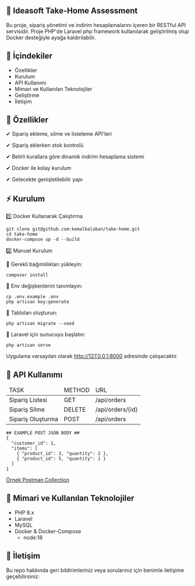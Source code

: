 ## 🛒 Ideasoft Take-Home Assessment

Bu proje, sipariş yönetimi ve indirim hesaplamalarını içeren bir RESTful API servisidir. Proje PHP'de Laravel php framework kullanılarak geliştirilmiş olup Docker desteğiyle ayağa kaldırılabilir.

## 📌 İçindekiler

- Özellikler
- Kurulum 
- API Kullanımı
- Mimari ve Kullanılan Teknolojiler
- Geliştirme
- İletişim

## 🚀 Özellikler

✔ Sipariş ekleme, silme ve listeleme API'leri

✔ Sipariş eklerken stok kontrolü

✔ Belirli kurallara göre dinamik indirim hesaplama sistemi

✔ Docker ile kolay kurulum

✔ Gelecekte genişletilebilir yapı

## ⚡ Kurulum
1️⃣ Docker Kullanarak Çalıştırma
```
git clone git@github.com:kemalbalaban/take-home.git
cd take-home
docker-compose up -d --build
```
2️⃣ Manuel Kurulum

📌 Gerekli bağımlılıkları yükleyin:
```
composer install
```
📌 Env değişkenlerini tanımlayın:
```
cp .env.example .env
php artisan key:generate
```
📌 Tabloları oluşturun:
```
php artisan migrate --seed
```
📌 Laravel için sunucuyu başlatın:
```
php artisan serve
```
Uygulama varsayılan olarak http://127.0.0.1:8000 adresinde çalışacaktır.

## 📡 API Kullanımı

<table>
    <thead>
        <tr>
            <td>TASK</td>
            <td>METHOD</td>
            <td>URL</td>
        </tr>
    </thead>
    <tbody>
        <tr>
            <td>Sipariş Listesi</td>
            <td>GET</td>
            <td>/api/orders</td>
        </tr>
        <tr>
            <td>Sipariş Silme</td>
            <td>DELETE</td>
            <td>/api/orders/{id}</td>
        </tr>
        <tr>
            <td>Sipariş Oluşturma</td>
            <td>POST</td>
            <td>/api/orders</td>
        </tr>
    </tbody>
</table>

```
## EXAMPLE POST JSON BODY ##
{
  "customer_id": 1,
  "items": [
    { "product_id": 3, "quantity": 2 },
    { "product_id": 5, "quantity": 1 }
  ]
}
```

[Örnek Postman Collection](https://documenter.getpostman.com/view/15294633/2sAYXEFdvd) 

## 🔧 Mimari ve Kullanılan Teknolojiler

- PHP 8.x
- Laravel 
- MySQL 
- Docker & Docker-Compose
  - node:18

## 📩 İletişim
Bu repo hakkında geri bildirimleriniz veya sorularınız için benimle iletişime geçebilirsiniz:

